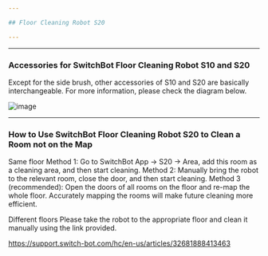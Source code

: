 ```yaml
---

## Floor Cleaning Robot S20

---
```


---
### Accessories for SwitchBot Floor Cleaning Robot S10 and S20

Except for the side brush, other accessories of S10 and S20 are basically interchangeable. For more information, please check the diagram below.

![image](https://github.com/user-attachments/assets/5b65f383-8566-447e-9600-7a1b3b7e6842)


---
### How to Use SwitchBot Floor Cleaning Robot S20 to Clean a Room not on the Map

Same floor 
Method 1: Go to SwitchBot App -> S20 -> Area, add this room as a cleaning area, and then start cleaning.
Method 2: Manually bring the robot to the relevant room, close the door, and then start cleaning.
Method 3 (recommended): Open the doors of all rooms on the floor and re-map the whole floor. Accurately mapping the rooms will make future cleaning more efficient.

Different floors 
Please take the robot to the appropriate floor and clean it manually using the link provided.

https://support.switch-bot.com/hc/en-us/articles/32681888413463
